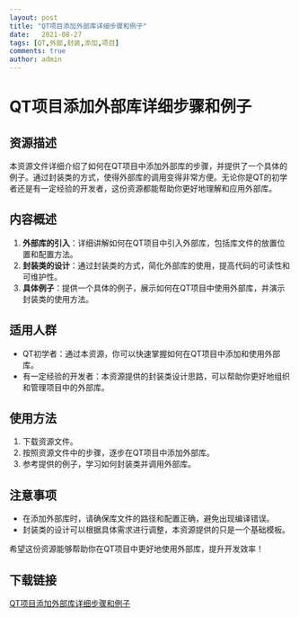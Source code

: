 ```yaml
---
layout: post
title: "QT项目添加外部库详细步骤和例子"
date:   2021-08-27
tags: [QT,外部,封装,添加,项目]
comments: true
author: admin
---
```

# QT项目添加外部库详细步骤和例子

## 资源描述

本资源文件详细介绍了如何在QT项目中添加外部库的步骤，并提供了一个具体的例子。通过封装类的方式，使得外部库的调用变得非常方便。无论你是QT的初学者还是有一定经验的开发者，这份资源都能帮助你更好地理解和应用外部库。

## 内容概述

1. **外部库的引入**：详细讲解如何在QT项目中引入外部库，包括库文件的放置位置和配置方法。
2. **封装类的设计**：通过封装类的方式，简化外部库的使用，提高代码的可读性和可维护性。
3. **具体例子**：提供一个具体的例子，展示如何在QT项目中使用外部库，并演示封装类的使用方法。

## 适用人群

- QT初学者：通过本资源，你可以快速掌握如何在QT项目中添加和使用外部库。
- 有一定经验的开发者：本资源提供的封装类设计思路，可以帮助你更好地组织和管理项目中的外部库。

## 使用方法

1. 下载资源文件。
2. 按照资源文件中的步骤，逐步在QT项目中添加外部库。
3. 参考提供的例子，学习如何封装类并调用外部库。

## 注意事项

- 在添加外部库时，请确保库文件的路径和配置正确，避免出现编译错误。
- 封装类的设计可以根据具体需求进行调整，本资源提供的只是一个基础模板。

希望这份资源能够帮助你在QT项目中更好地使用外部库，提升开发效率！

## 下载链接

[QT项目添加外部库详细步骤和例子](https://pan.quark.cn/s/4b5f27960fe7)